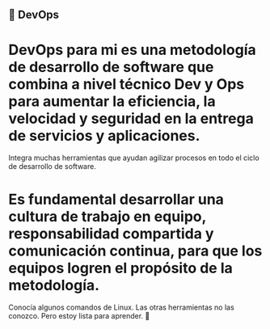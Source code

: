 ## :raising_hand:  DevOps

# DevOps para mi es una metodología de desarrollo de software que combina a nivel técnico Dev y Ops para aumentar la eficiencia, la velocidad y seguridad en la entrega de servicios y aplicaciones.

Integra muchas herramientas que ayudan agilizar procesos en todo el ciclo de desarrollo de software.
# Es fundamental desarrollar una cultura de trabajo en equipo, responsabilidad compartida y comunicación continua, para que los equipos logren el propósito de la metodología.

Conocía algunos comandos de Linux.
Las otras herramientas no las conozco. Pero estoy lista para aprender. :pencil: 
